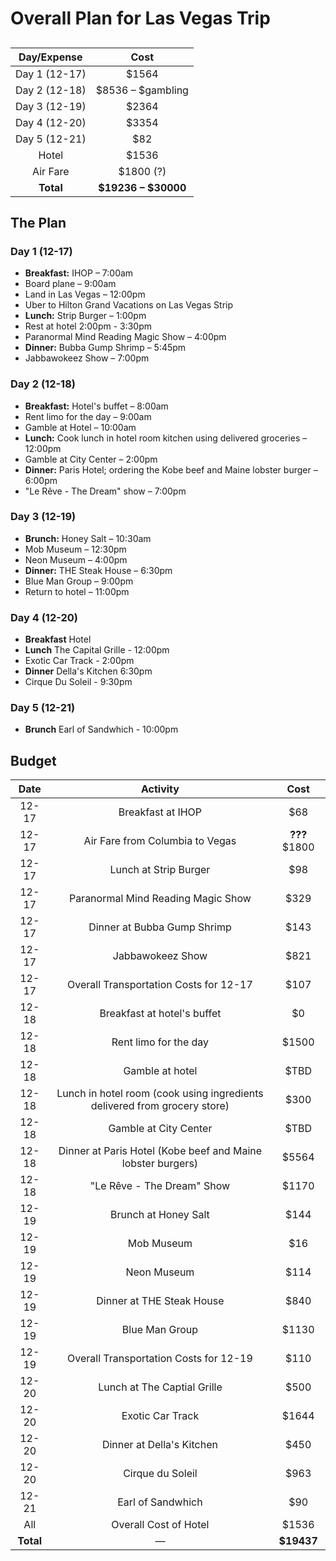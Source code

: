 # Overall Plan for Las Vegas Trip

## 

|Day/Expense|Cost|
|:--:|:--:|
|Day 1 (12-17)|$1564|
|Day 2 (12-18)|$8536 – $gambling|
|Day 3 (12-19)|$2364|
|Day 4 (12-20)|$3354|
|Day 5 (12-21)|$82|
|Hotel|$1536|
|Air Fare|$1800 (?)|
|**Total**|**$19236 – $30000**|

## The Plan
### Day 1 (12-17)
* **Breakfast:** IHOP – 7:00am
* Board plane – 9:00am
* Land in Las Vegas – 12:00pm
* Uber to Hilton Grand Vacations on Las Vegas Strip
* **Lunch:** Strip Burger – 1:00pm
* Rest at hotel 2:00pm - 3:30pm
* Paranormal Mind Reading Magic Show – 4:00pm
* **Dinner:** Bubba Gump Shrimp – 5:45pm
* Jabbawokeez Show – 7:00pm

### Day 2 (12-18)
* **Breakfast:** Hotel's buffet – 8:00am
* Rent limo for the day – 9:00am
* Gamble at Hotel – 10:00am
* **Lunch:** Cook lunch in hotel room kitchen using delivered groceries – 12:00pm
* Gamble at City Center – 2:00pm
* **Dinner:** Paris Hotel; ordering the Kobe beef and Maine lobster burger – 6:00pm
* "Le Rêve - The Dream" show – 7:00pm

### Day 3 (12-19)
* **Brunch:** Honey Salt – 10:30am
* Mob Museum – 12:30pm
* Neon Museum – 4:00pm
* **Dinner:** THE Steak House – 6:30pm
* Blue Man Group – 9:00pm
* Return to hotel – 11:00pm

### Day 4 (12-20)
* **Breakfast** Hotel
*  **Lunch** The Capital Grille - 12:00pm
*  Exotic Car Track - 2:00pm
*  **Dinner** Della's Kitchen 6:30pm
* Cirque Du Soleil - 9:30pm



### Day 5 (12-21)

* **Brunch** Earl of Sandwhich - 10:00pm


## Budget
|Date|Activity|Cost|
|:--:|:--:|:--:|
|12-17|Breakfast at IHOP|$68|
|12-17|Air Fare from Columbia to Vegas|**???**$1800|
|12-17|Lunch at Strip Burger|$98|
|12-17|Paranormal Mind Reading Magic Show|$329|
|12-17|Dinner at Bubba Gump Shrimp|$143|
|12-17|Jabbawokeez Show|$821|
|12-17|Overall Transportation Costs for 12-17|$107|
|12-18|Breakfast at hotel's buffet|$0|
|12-18|Rent limo for the day|$1500|
|12-18|Gamble at hotel|$TBD|
|12-18|Lunch in hotel room (cook using ingredients delivered from grocery store)|$300|
|12-18|Gamble at City Center|$TBD|
|12-18|Dinner at Paris Hotel (Kobe beef and Maine lobster burgers)|$5564|
|12-18|"Le Rêve - The Dream" Show|$1170|
|12-19|Brunch at Honey Salt|$144|
|12-19|Mob Museum|$16|
|12-19|Neon Museum|$114|
|12-19|Dinner at THE Steak House|$840|
|12-19|Blue Man Group|$1130|
|12-19|Overall Transportation Costs for 12-19|$110|
|12-20|Lunch at The Captial Grille|$500|
|12-20|Exotic Car Track	|$1644	|
|12-20|	Dinner at Della's Kitchen|$450	|
|12-20|	Cirque du Soleil|$963	|
|12-21|Earl of Sandwhich|$90|
| All |Overall Cost of Hotel|$1536|
|**Total**|—|**$19437**|
